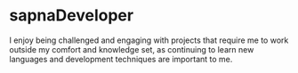 # sapnaDeveloper
I enjoy being challenged and engaging with projects that require me to work outside my comfort and knowledge set, as continuing to learn new languages and development techniques are important to me.
